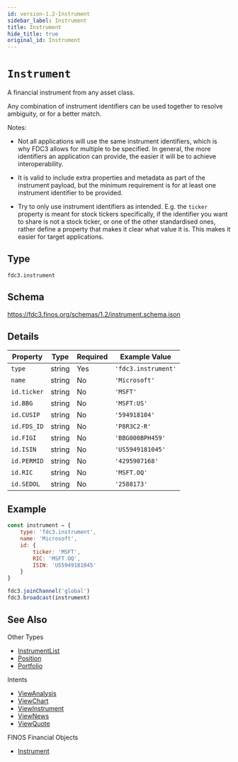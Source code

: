 ```yaml
---
id: version-1.2-Instrument
sidebar_label: Instrument
title: Instrument
hide_title: true
original_id: Instrument
---
```

# `Instrument`

A financial instrument from any asset class.

Any combination of instrument identifiers can be used together to resolve ambiguity, or for a better match.

Notes:

- Not all applications will use the same instrument identifiers, which is why FDC3 allows for multiple to be specified.
In general, the more identifiers an application can provide, the easier it will be to achieve interoperability.

- It is valid to include extra properties and metadata as part of the instrument payload, but the minimum requirement
is for at least one instrument identifier to be provided.

- Try to only use instrument identifiers as intended. E.g. the `ticker` property is meant for stock tickers specifically,
if the identifier you want to share is not a stock ticker, or one of the other standardised ones, rather define 
a property that makes it clear what value it is. This makes it easier for target applications.

## Type

`fdc3.instrument`

## Schema

https://fdc3.finos.org/schemas/1.2/instrument.schema.json

## Details

| Property    | Type    | Required | Example Value       |
|-------------|---------|----------|---------------------|
| `type`      | string  | Yes      | `'fdc3.instrument'` |
| `name`      | string  | No       | `'Microsoft'`       |
| `id.ticker` | string  | No       | `'MSFT'`            |
| `id.BBG`    | string  | No       | `'MSFT:US'`         |
| `id.CUSIP`  | string  | No       | `'594918104'`       |
| `id.FDS_ID` | string  | No       | `'P8R3C2-R'`        |
| `id.FIGI`   | string  | No       | `'BBG000BPH459'`    |
| `id.ISIN`   | string  | No       | `'US5949181045'`    |
| `id.PERMID` | string  | No       | `'4295907168'`      |
| `id.RIC`    | string  | No       | `'MSFT.OQ'`         |
| `id.SEDOL`  | string  | No       | `'2588173'`         |

## Example

```js
const instrument = {
    type: 'fdc3.instrument',
    name: 'Microsoft',
    id: {
        ticker: 'MSFT',
        RIC: 'MSFT.OQ',
        ISIN: 'US5949181045'
    }
}

fdc3.joinChannel('global')
fdc3.broadcast(instrument)
```

## See Also

Other Types
- [InstrumentList](InstrumentList)
- [Position](Position)
- [Portfolio](Portfolio)

Intents
- [ViewAnalysis](../../intents/ref/ViewAnalysis)
- [ViewChart](../../intents/ref/ViewChart)
- [ViewInstrument](../../intents/ref/ViewInstrument)
- [ViewNews](../../intents/ref/ViewNews)
- [ViewQuote](../../intents/ref/ViewQuote)

FINOS Financial Objects
- [Instrument](https://fo.finos.org/docs/objects/instrument)